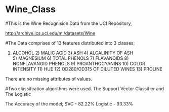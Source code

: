 # Wine_Class

#This is the Wine Recognision Data from the UCI Repository,

http://archive.ics.uci.edu/ml/datasets/Wine


#The Data comprises of 13 features distributed into 3 classes;

  1)  ALCOHOL
 	2)  MALIC ACID
 	3)  ASH
	4)  ALCALINITY OF ASH  
 	5)  MAGNESIUM
	6)  TOTAL PHENOLS
 	7)  FLAVANOIDS
 	8)  NONFLAVANOID PHENOLS
 	9)  PROANTHOCYANINS
	10) COLOR INTENSITY
 	11) HUE
 	12) OD280/OD315 OF DILUTED WINES
 	13) PROLINE            

There are no missing attributes of values. 

#Two classifcation algorithms were used. The Support Vector Classifier and The Logistic

The Accuracy of the model;
SVC       -   82.22%
Logistic  -   93.33%
